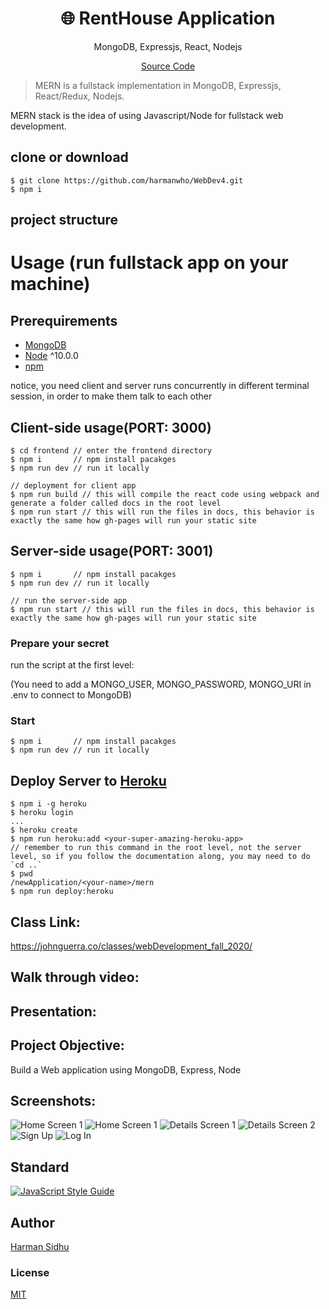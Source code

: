 <h1 align="center">
🌐 RentHouse Application
</h1>
<p align="center">
MongoDB, Expressjs, React, Nodejs
</p>

<p align="center">
   <a href="https://github.com/harmanwho/WebDev4.git">
      Source Code
   </a>
</p>

> MERN is a fullstack implementation in MongoDB, Expressjs, React/Redux, Nodejs.

MERN stack is the idea of using Javascript/Node for fullstack web development.

## clone or download
```terminal
$ git clone https://github.com/harmanwho/WebDev4.git
$ npm i
```

## project structure
<!-- ```terminal
LICENSE
package.json
server/
   package.json
   .env (to create .env, check [prepare your secret session])
client/
   package.json
...
``` -->

# Usage (run fullstack app on your machine)

## Prerequirements
- [MongoDB](https://gist.github.com/nrollr/9f523ae17ecdbb50311980503409aeb3)
- [Node](https://nodejs.org/en/download/) ^10.0.0
- [npm](https://nodejs.org/en/download/package-manager/)

notice, you need client and server runs concurrently in different terminal session, in order to make them talk to each other

## Client-side usage(PORT: 3000)
```terminal
$ cd frontend // enter the frontend directory
$ npm i       // npm install pacakges
$ npm run dev // run it locally

// deployment for client app
$ npm run build // this will compile the react code using webpack and generate a folder called docs in the root level
$ npm run start // this will run the files in docs, this behavior is exactly the same how gh-pages will run your static site
```

## Server-side usage(PORT: 3001)
```terminal
$ npm i       // npm install pacakges
$ npm run dev // run it locally

// run the server-side app
$ npm run start // this will run the files in docs, this behavior is exactly the same how gh-pages will run your static site
```

### Prepare your secret

run the script at the first level:

(You need to add a MONGO_USER, MONGO_PASSWORD, MONGO_URI in .env to connect to MongoDB)


### Start

```terminal
$ npm i       // npm install pacakges
$ npm run dev // run it locally
```

## Deploy Server to [Heroku](https://dashboard.heroku.com/)
```terminal
$ npm i -g heroku
$ heroku login
...
$ heroku create
$ npm run heroku:add <your-super-amazing-heroku-app>
// remember to run this command in the root level, not the server level, so if you follow the documentation along, you may need to do `cd ..`
$ pwd
/newApplication/<your-name>/mern
$ npm run deploy:heroku
```

## Class Link:
https://johnguerra.co/classes/webDevelopment_fall_2020/

## Walk through video:

## Presentation:

## Project Objective:
Build a Web application using  MongoDB, Express, Node 
## Screenshots:
![Home Screen 1](images/home1.png)
![Home Screen 1](images/home2.png)
![Details Screen 1](images/modal1.png)
![Details Screen 2](images/modal2.png)
![Sign Up](images/signup.png)
![Log In](images/login.png)


## Standard

[![JavaScript Style Guide](https://cdn.rawgit.com/standard/standard/master/badge.svg)](https://github.com/standard/standard)


## Author
[Harman Sidhu](https://github.com/harmanwho) 

### License
[MIT]()
